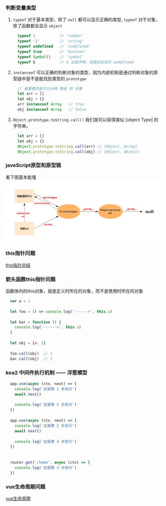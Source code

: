 ###  判断变量类型
1. `typeof` 对于基本类型，除了 `null` 都可以显示正确的类型, `typeof` 对于对象，除了函数都会显示 `object`
    ```javascript
      typeof 1           // 'number'
      typeof '1'         // 'string'
      typeof undefined   // 'undefined'
      typeof true        // 'boolean'
      typeof Symbol()    // 'symbol'
      typeof b           // b 没有声明，但是还会显示 undefined
    ``` 
 2. `instanceof` 可以正确的判断对象的类型，因为内部机制是通过判断对象的原型链中是不是能找到类型的 `prototype`
    ```javascript
      // 最重要的是可以分辨 数组 和 对象
      let arr = []
      let obj = {}
      arr instanceof Array   // true
      obj instanceof Array   // false
    ```
3. `Object.prototype.toString.call()` 我们就可以获得类似 [object Type] 的字符串。
    ```javascript
      let arr = []
      let obj = {}
      Object.prototype.toString.call(arr) // [Object, Array]
      Object.prototype.toString.call(obj) // [Object, Object]
    ```

### javeScript原型和原型链
  看下图基本能懂
  ![图](./image/原型.png)


### this指针问题
  <a href="./notes/this指针总结.md">this指针总结</a>

### 箭头函数this指针问题
  函数体内的this对象，就是定义时所在的对象，而不是使用时所在的对象
  ```javascript
    var a = 1

    let foo = () => console.log('------>', this.a)

    let bar = function () {
      console.log('------>', this.a)
    }

    let obj = {a: 2}  

    foo.call(obj)  // 1
    bar.call(obj)  // 2
  ```

### koa2 中间件执行机制 —— 洋葱模型

```javascript
  app.use(async (ctx, next) => {
    console.log('这是第 1 步执行')
    await next()

    console.log('这是第 5 步执行')
  })

  app.use(async (ctx, next) => {
    console.log('这是第 2 步执行')
    await next()

    console.log('这是第 4 步执行')
  })


  router.get('/home', async (ctx) => {
    console.log('这是第 3 步执行')
  })
```

### vue生命周期问题
[vue生命周期](./notes/vue生命周期.md)